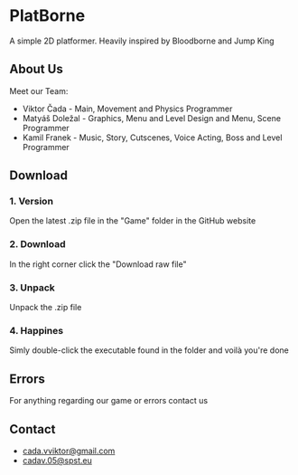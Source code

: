 # PlatBorne
 A simple 2D platformer. Heavily inspired by Bloodborne and Jump King
## About Us
 Meet our Team: 
 * Viktor Čada - Main, Movement and Physics Programmer
 * Matyáš Doležal - Graphics, Menu and Level Design and Menu, Scene Programmer
 * Kamil Franek - Music, Story, Cutscenes, Voice Acting, Boss and Level Programmer
 ## Download
 ### 1. Version
 Open the latest .zip file in the "Game" folder in the GitHub website
 ### 2. Download
 In the right corner click the "Download raw file"
 ### 3. Unpack
 Unpack the .zip file
 ### 4. Happines 
 Simly double-click the executable found in the folder and voilà you're done
 ## Errors
 For anything regarding our game or errors contact us 
 ## Contact
 * cada.vviktor@gmail.com
 * cadav.05@spst.eu